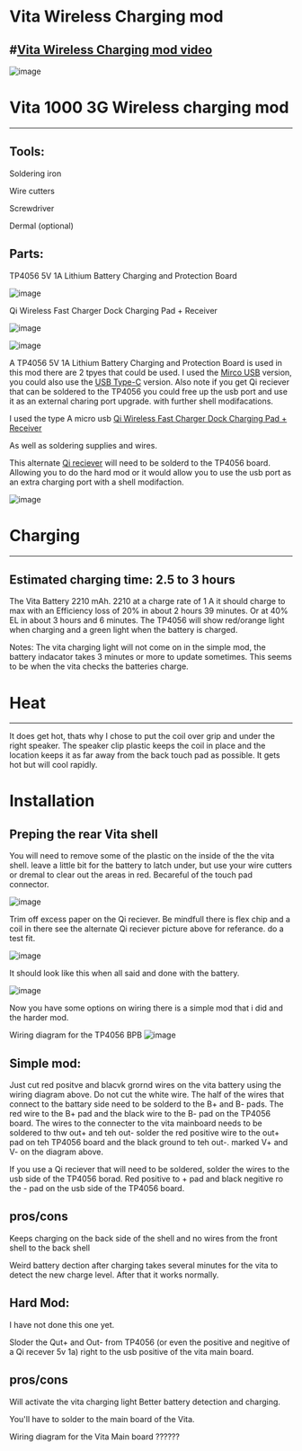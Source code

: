 # Vita Wireless Charging mod
 #[Vita Wireless Charging mod video](https://www.youtube.com/embed/Zvf_ijJDTGA)
------

![image](https://github.com/CrashCortez/Vita-Wireless-Charging-mod/blob/main/IMG_5631.JPG)

# Vita 1000 3G Wireless charging mod
--------

Tools:
------
Soldering iron

Wire cutters

Screwdriver

Dermal (optional)

Parts: 
--------

TP4056 5V 1A Lithium Battery Charging and Protection Board

![image](https://github.com/CrashCortez/Vita-Wireless-Charging-mod/blob/main/images3.jpg)

Qi Wireless Fast Charger Dock Charging Pad + Receiver

![image](https://github.com/CrashCortez/Vita-Wireless-Charging-mod/blob/main/images.png)

![image](https://github.com/CrashCortez/Vita-Wireless-Charging-mod/blob/main/images2.jpg)

A TP4056 5V 1A Lithium Battery Charging and Protection Board is used in this mod there are 2 tpyes that could be used. I used the [Mirco USB](https://www.ebay.com/itm/2pcs-5V-1A-Micro-USB-18650-Lithium-Battery-TP4056-Charging-Board-Charger-Module/191850083395) version, you could also use the  [USB Type-C](https://www.ebay.com/itm/163448894634) version. Also note if you get Qi reciever that can be soldered to the TP4056 you could free up the usb port and use it as an external charing port upgrade. with further shell modifacations.


I used the type A micro usb [Qi Wireless Fast Charger Dock Charging Pad + Receiver](https://www.ebay.com/sch/i.html?_from=R40&_trksid=p2047675.m570.l1313&_nkw=Qi+Wireless+Fast+Charger+Dock+Charging+Pad+%2B+Receiver+&_sacat=0)

As well as soldering supplies and wires.

This alternate [Qi reciever](https://www.amazon.com/Bewinner-Standard-Wireless-Charger-Receiver/dp/B07M6CRQ71) will need to be solderd to the TP4056 board. Allowing you to do the hard mod or it would allow you to use the usb port as an extra charging port with a shell modifaction.

![image](https://github.com/CrashCortez/Vita-Wireless-Charging-mod/blob/main/images4.png)

# Charging 
----

Estimated charging time: 2.5 to 3 hours
---
The Vita Battery 2210 mAh. 2210 at a charge rate of 1 A it should charge to max with an Efficiency loss of 20% in about 2 hours 39 minutes.  Or at 40% EL in about 3 hours and 6 minutes. The TP4056 will show red/orange light when charging and a green light when the battery is charged.

Notes:
The vita charging light will not come on in the simple mod, the battery indacator takes 3 minutes or more to update sometimes. This seems to be when the vita checks the batteries charge.

# Heat
----

It does get hot, thats why I chose to put the coil over grip and under the right speaker. The speaker clip plastic keeps the coil in place and the location keeps it as far away from the back touch pad as possible. It gets hot but will cool rapidly.

# Installation

Preping the rear Vita shell
-----
You will need to remove some of the plastic on the inside of the the vita shell. leave a little bit for the battery to latch under, but use your wire cutters or dremal to clear out the areas in red. Becareful of the touch pad connector. 

![image](https://github.com/CrashCortez/Vita-Wireless-Charging-mod/blob/main/IMG_5663.PNG)

Trim off excess paper on the Qi reciever. Be mindfull there is flex chip and a coil in there see the alternate Qi reciever picture above for referance. do a test fit.

![image](https://github.com/CrashCortez/Vita-Wireless-Charging-mod/blob/main/IMG_5664.PNG)

It should look like this when all said and done with the battery. 

![image](https://github.com/CrashCortez/Vita-Wireless-Charging-mod/blob/main/IMG_5631.JPG)

Now you have some options on wiring there is a simple mod that i did and the harder mod. 

Wiring diagram for the TP4056 BPB 
![image](https://github.com/CrashCortez/Vita-Wireless-Charging-mod/blob/main/IMG_5659.PNG)

Simple mod:
---
Just cut red positve and blacvk grornd wires on the vita battery using the wiring diagram above. Do not cut the white wire. The half of the wires that connect to the battary side need to be solderd to the B+ and B- pads. The red wire to the B+ pad and the black wire to the B- pad on the TP4056 board. The wires to the connecter to the vita mainboard needs to be soldered to thw out+ and teh out- solder the red positive wire to the out+ pad on teh TP4056 board and the black ground to teh out-. marked V+ and V- on the diagram above.

If you use a Qi reciever that will need to be soldered, solder the wires to the usb side of the TP4056 borad. Red positive to + pad and black negitive ro the - pad on the usb side of the TP4056 board.

pros/cons
---
Keeps charging on the back side of the shell and no wires from the front shell to the back shell

Weird battery dection after charging takes several minutes for the vita to detect the new charge level. After that it works normally.


Hard Mod:
--
I have not done this one yet.

Sloder the Qut+ and Out- from TP4056 (or even the positive and negitive of a Qi recever 5v 1a) right to the usb positive of the vita main board. 

pros/cons
---
Will activate the vita charging light
Better battery detection and charging.

You'll have to solder to the main board of the Vita.

Wiring diagram for the Vita Main board
??????
